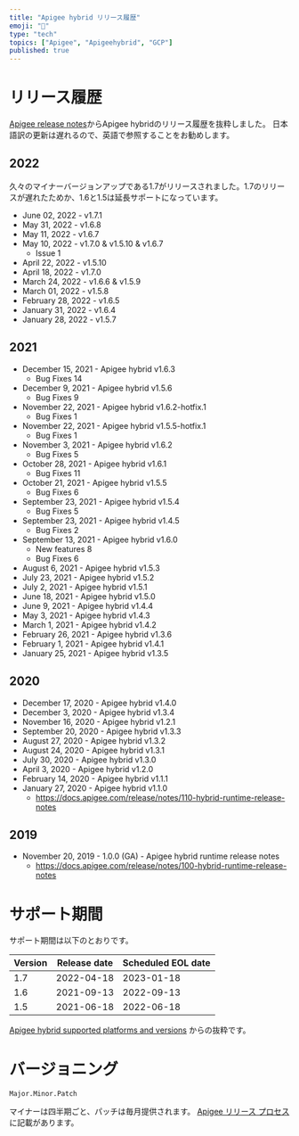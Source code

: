 ```yaml
---
title: "Apigee hybrid リリース履歴"
emoji: "💬"
type: "tech"
topics: ["Apigee", "Apigeehybrid", "GCP"]
published: true
---
```


# リリース履歴

[Apigee release notes](https://cloud.google.com/apigee/docs/hybrid/release-notes)からApigee hybridのリリース履歴を抜粋しました。
日本語訳の更新は遅れるので、英語で参照することをお勧めします。

## 2022

久々のマイナーバージョンアップである1.7がリリースされました。1.7のリリースが遅れたためか、1.6と1.5は延長サポートになっています。

* June 02, 2022 - v1.7.1
* May 31, 2022 - v1.6.8
* May 11, 2022 - v1.6.7
* May 10, 2022 - v1.7.0 & v1.5.10 & v1.6.7
  * Issue 1
* April 22, 2022 - v1.5.10
* April 18, 2022 - v1.7.0
* March 24, 2022 - v1.6.6 & v1.5.9
* March 01, 2022 - v1.5.8
* February 28, 2022 - v1.6.5
* January 31, 2022 - v1.6.4
* January 28, 2022 - v1.5.7

## 2021

* December 15, 2021 - Apigee hybrid v1.6.3
  * Bug Fixes 14
* December 9, 2021 - Apigee hybrid v1.5.6
  * Bug Fixes 9
* November 22, 2021 - Apigee hybrid v1.6.2-hotfix.1
  * Bug Fixes 1
* November 22, 2021 - Apigee hybrid v1.5.5-hotfix.1
  * Bug Fixes 1
* November 3, 2021 - Apigee hybrid v1.6.2
  * Bug Fixes 5
* October 28, 2021 - Apigee hybrid v1.6.1
  * Bug Fixes 11
* October 21, 2021 - Apigee hybrid v1.5.5
  * Bug Fixes 6
* September 23, 2021 - Apigee hybrid v1.5.4
  * Bug Fixes 5
* September 23, 2021 - Apigee hybrid v1.4.5
  * Bug Fixes 2
* September 13, 2021  - Apigee hybrid v1.6.0
  * New features 8
  * Bug Fixes 6
* August 6, 2021  - Apigee hybrid v1.5.3
* July 23, 2021  - Apigee hybrid v1.5.2
* July 2, 2021  - Apigee hybrid v1.5.1
* June 18, 2021  - Apigee hybrid v1.5.0
* June 9, 2021  - Apigee hybrid v1.4.4
* May 3, 2021  - Apigee hybrid v1.4.3
* March 1, 2021  - Apigee hybrid v1.4.2
* February 26, 2021  - Apigee hybrid v1.3.6
* February 1, 2021  - Apigee hybrid v1.4.1
* January 25, 2021 - Apigee hybrid v1.3.5

## 2020

* December 17, 2020 - Apigee hybrid v1.4.0
* December 3, 2020 - Apigee hybrid v1.3.4
* November 16, 2020 - Apigee hybrid v1.2.1
* September 20, 2020 - Apigee hybrid v1.3.3
* August 27, 2020 - Apigee hybrid v1.3.2
* August 24, 2020 - Apigee hybrid v1.3.1
* July 30, 2020 - Apigee hybrid v1.3.0
* April 3, 2020 - Apigee hybrid v1.2.0
* February 14, 2020 - Apigee hybrid v1.1.1
* January 27, 2020 - Apigee hybrid v1.1.0
  * https://docs.apigee.com/release/notes/110-hybrid-runtime-release-notes

## 2019

* November 20, 2019 - 1.0.0 (GA) - Apigee hybrid runtime release notes
  * https://docs.apigee.com/release/notes/100-hybrid-runtime-release-notes

# サポート期間

サポート期間は以下のとおりです。

|Version |Release date |Scheduled EOL date|
|---     |---          |---               |
|1.7     |2022-04-18   |2023-01-18        |
|1.6     |2021-09-13   |2022-09-13        |
|1.5     |2021-06-18   |2022-06-18        |

[Apigee hybrid supported platforms and versions](https://cloud.google.com/apigee/docs/hybrid/supported-platforms) からの抜粋です。

# バージョニング

`Major.Minor.Patch`

マイナーは四半期ごと、パッチは毎月提供されます。
[Apigee リリース プロセス](https://docs.apigee.com/release/apigee-edge-release-process?hl=ja#apigee-hybrid-release-process) に記載があります。
